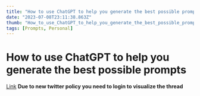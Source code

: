 ```yaml
---
title: "How to use ChatGPT to help you generate the best possible prompts"
date: "2023-07-08T23:11:38.863Z"
thumb: "How_to_use_ChatGPT_to_help_you_generate_the_best_possible_prompts.png"
tags: [Prompts, Personal]
---
```


# How to use ChatGPT to help you generate the best possible prompts

[Link](https://twitter.com/_alexbrogan/status/1673319007267565571)
**Due to new twitter policy you need to login to visualize the thread**
